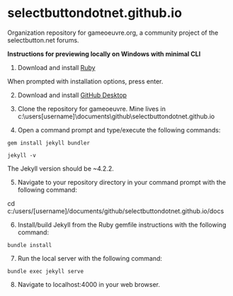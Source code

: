 # selectbuttondotnet.github.io
Organization repository for gameoeuvre.org, a community project of the selectbutton.net forums.

**Instructions for previewing locally on Windows with minimal CLI**

1. Download and install [Ruby](https://github.com/oneclick/rubyinstaller2/releases/download/RubyInstaller-3.1.2-1/rubyinstaller-devkit-3.1.2-1-x64.exe)

When prompted with installation options, press enter.

2. Download and install [GitHub Desktop](https://desktop.github.com/)

3. Clone the repository for gameoeuvre. Mine lives in c:\users\[username]\documents\github\selectbuttondotnet.github.io

4. Open a command prompt and type/execute the following commands:

`gem install jekyll bundler`

`jekyll -v`

The Jekyll version should be ~4.2.2.

5. Navigate to your repository directory in your command prompt with the following command:

cd c:/users/[username]/documents/github/selectbuttondotnet.github.io/docs

6. Install/build Jekyll from the Ruby gemfile instructions with the following command:

`bundle install`

7. Run the local server with the following command:

`bundle exec jekyll serve`

8. Navigate to localhost:4000 in your web browser.